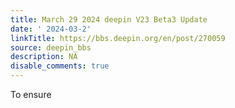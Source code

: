 ```yaml
---
title: March 29 2024 deepin V23 Beta3 Update
date: ' 2024-03-2'
linkTitle: https://bbs.deepin.org/en/post/270059
source: deepin_bbs
description: NA
disable_comments: true
---
```

To ensure 
